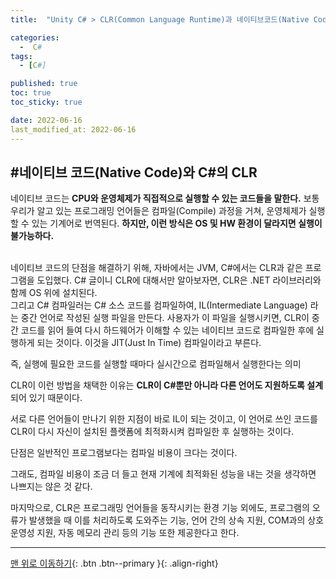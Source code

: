 ```yaml
---
title:  "Unity C# > CLR(Common Language Runtime)과 네이티브코드(Native Code)" 

categories:
  -  C#
tags:
  - [C#]

published: true
toc: true
toc_sticky: true

date: 2022-06-16
last_modified_at: 2022-06-16
---
```


#네이티브 코드(Native Code)와 C#의 CLR
---

네이티브 코드는 **CPU와 운영체제가 직접적으로 실행할 수 있는 코드들을 말한다.**
보통 우리가 알고 있는 프로그래밍 언어들은 컴파일(Compile) 과정을 거쳐, 운영체제가 실행할 수 있는 기계어로 번역된다. **하지만, 이런 방식은 OS 및 HW 환경이 달라지면 실행이 불가능하다.**
<br>
<br>

네이티브 코드의 단점을 해결하기 위해, 자바에서는 JVM, C#에서는 CLR과 같은 프로그램을 도입했다.
C# 글이니 CLR에 대해서만 알아보자면, CLR은 .NET 라이브러리와 함께 OS 위에 설치된다.
<br>
그리고 C# 컴파일러는 C# 소스 코드를 컴파일하여, IL(Intermediate Language) 라는 중간 언어로 작성된 실행 파일을 만든다. 사용자가 이 파일을 실행시키면, CLR이 중간 코드를 읽어 들여 다시 하드웨어가 이해할 수 있는 네이티브 코드로 컴파일한 후에 실행하게 되는 것이다. 이것을 JIT(Just In Time) 컴파일이라고 부른다.

즉, 실행에 필요한 코드를 실행할 때마다 실시간으로 컴파일해서 실행한다는 의미

 

 

CLR이 이런 방법을 채택한 이유는 **CLR이 C#뿐만 아니라 다른 언어도 지원하도록 설계**되어 있기 때문이다.

서로 다른 언어들이 만나기 위한 지점이 바로 IL이 되는 것이고, 이 언어로 쓰인 코드를 CLR이 다시 자신이 설치된 플랫폼에 최적화시켜 컴파일한 후 실행하는 것이다.

 

 

단점은 일반적인 프로그램보다는 컴파일 비용이 크다는 것이다.

그래도, 컴파일 비용이 조금 더 들고 현재 기계에 최적화된 성능을 내는 것을 생각하면 나쁘지는 않은 것 같다.

 

 

 

마지막으로, CLR은 프로그래밍 언어들을 동작시키는 환경 기능 외에도, 프로그램의 오류가 발생했을 때 이를 처리하도록 도와주는 기능, 언어 간의 상속 지원, COM과의 상호 운영성 지원, 자동 메모리 관리 등의 기능 또한 제공한다고 한다.
***
[맨 위로 이동하기](#){: .btn .btn--primary }{: .align-right}